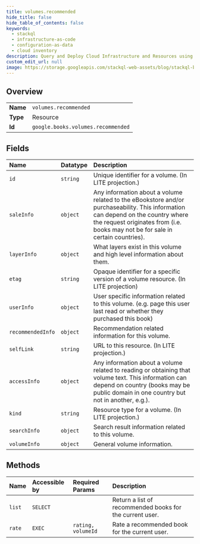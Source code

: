 ```yaml
---
title: volumes.recommended
hide_title: false
hide_table_of_contents: false
keywords:
  - stackql
  - infrastructure-as-code
  - configuration-as-data
  - cloud inventory
description: Query and Deploy Cloud Infrastructure and Resources using SQL
custom_edit_url: null
image: https://storage.googleapis.com/stackql-web-assets/blog/stackql-blog-post-featured-image.png
---
```

  
    

## Overview
<table><tbody>
<tr><td><b>Name</b></td><td><code>volumes.recommended</code></td></tr>
<tr><td><b>Type</b></td><td>Resource</td></tr>
<tr><td><b>Id</b></td><td><code>google.books.volumes.recommended</code></td></tr>
</tbody></table>

## Fields
| Name | Datatype | Description |
|:-----|:---------|:------------|
| `id` | `string` | Unique identifier for a volume. (In LITE projection.) |
| `saleInfo` | `object` | Any information about a volume related to the eBookstore and/or purchaseability. This information can depend on the country where the request originates from (i.e. books may not be for sale in certain countries). |
| `layerInfo` | `object` | What layers exist in this volume and high level information about them. |
| `etag` | `string` | Opaque identifier for a specific version of a volume resource. (In LITE projection) |
| `userInfo` | `object` | User specific information related to this volume. (e.g. page this user last read or whether they purchased this book) |
| `recommendedInfo` | `object` | Recommendation related information for this volume. |
| `selfLink` | `string` | URL to this resource. (In LITE projection.) |
| `accessInfo` | `object` | Any information about a volume related to reading or obtaining that volume text. This information can depend on country (books may be public domain in one country but not in another, e.g.). |
| `kind` | `string` | Resource type for a volume. (In LITE projection.) |
| `searchInfo` | `object` | Search result information related to this volume. |
| `volumeInfo` | `object` | General volume information. |
## Methods
| Name | Accessible by | Required Params | Description |
|:-----|:--------------|:----------------|:------------|
| `list` | `SELECT` |  | Return a list of recommended books for the current user. |
| `rate` | `EXEC` | `rating, volumeId` | Rate a recommended book for the current user. |
